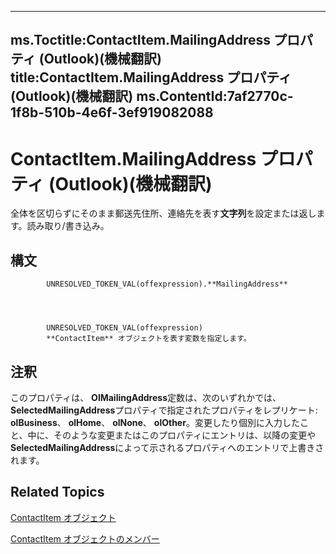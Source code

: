 

---
ms.Toctitle:ContactItem.MailingAddress プロパティ (Outlook)(機械翻訳)
title:ContactItem.MailingAddress プロパティ (Outlook)(機械翻訳)
ms.ContentId:7af2770c-1f8b-510b-4e6f-3ef919082088
---
# ContactItem.MailingAddress プロパティ (Outlook)(機械翻訳)




全体を区切らずにそのまま郵送先住所、連絡先を表す**文字列**を設定または返します。読み取り/書き込み。

## 構文

            UNRESOLVED_TOKEN_VAL(offexpression).**MailingAddress**




            UNRESOLVED_TOKEN_VAL(offexpression)
            **ContactItem** オブジェクトを表す変数を指定します。



## 注釈
このプロパティは、 **OlMailingAddress**定数は、次のいずれかでは、 **SelectedMailingAddress**プロパティで指定されたプロパティをレプリケート: **olBusiness**、 **olHome**、 **olNone**、 **olOther**。変更したり個別に入力したこと、中に、そのような変更またはこのプロパティにエントリは、以降の変更や**SelectedMailingAddress**によって示されるプロパティへのエントリで上書きされます。



## Related Topics

[ContactItem オブジェクト](8e32093c-a678-f1fd-3f35-c2d8994d166f.md)

[ContactItem オブジェクトのメンバー](a8b13369-4c87-02aa-e62a-1f3067e559fa.md)




